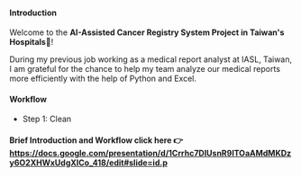 #### Introduction
Welcome to the **AI-Assisted Cancer Registry System Project in Taiwan's Hospitals**🏥!

During my previous job working as a medical report analyst at IASL, Taiwan, I am grateful for the chance to help my team analyze our medical reports more efficiently with the help of Python and Excel.

#### Workflow
- Step 1: Clean 


#### Brief Introduction and Workflow click here 👉https://docs.google.com/presentation/d/1Crrhc7DIUsnR9lTOaAMdMKDzy6O2XHWxUdgXICo_418/edit#slide=id.p
